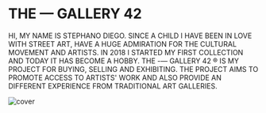 # THE — GALLERY 42

HI, MY NAME IS STEPHANO DIEGO. SINCE A CHILD I HAVE BEEN IN LOVE WITH STREET ART, HAVE A HUGE ADMIRATION FOR THE CULTURAL MOVEMENT AND ARTISTS.
IN 2018 I STARTED MY FIRST COLLECTION AND TODAY IT HAS BECOME A HOBBY.
THE -— GALLERY 42 ® IS MY PROJECT FOR BUYING, SELLING AND EXHIBITING.
THE PROJECT AIMS TO PROMOTE ACCESS TO ARTISTS' WORK AND ALSO PROVIDE AN DIFFERENT EXPERIENCE FROM TRADITIONAL ART GALLERIES.


![cover](https://user-images.githubusercontent.com/23237929/131724597-5ef6707f-3332-4608-b46a-5874f880158b.png)
